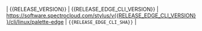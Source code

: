 | <!-- edge-{{RELEASE_NAME}} --> {{RELEASE_VERSION}} | {{RELEASE_EDGE_CLI_VERSION}} | https://software.spectrocloud.com/stylus/v{{RELEASE_EDGE_CLI_VERSION}}/cli/linux/palette-edge | `{{RELEASE_EDGE_CLI_SHA}}` |
